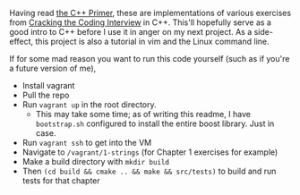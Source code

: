 Having read [the C++ Primer](http://www.amazon.com/Primer-5th-Edition-Stanley-Lippman/dp/0321714113/), these are implementations of various exercises from [Cracking the Coding Interview](http://www.amazon.com/Cracking-Coding-Interview-Programming-Questions/dp/098478280X/) in C++. This'll hopefully serve as a good intro to C++ before I use it in anger on my next project. As a side-effect, this project is also a tutorial in vim and the Linux command line.

If for some mad reason you want to run this code yourself (such as if you're a future version of me),

 - Install vagrant
 - Pull the repo
 - Run `vagrant up` in the root directory. 
     - This may take some time; as of writing this readme, I have `bootstrap.sh` configured to install the entire boost library. Just in case.
 - Run `vagrant ssh` to get into the VM
 - Navigate to `/vagrant/1-strings` (for Chapter 1 exercises for example)
 - Make a build directory with `mkdir build`
 - Then `(cd build && cmake .. && make && src/tests)` to build and run tests for that chapter
